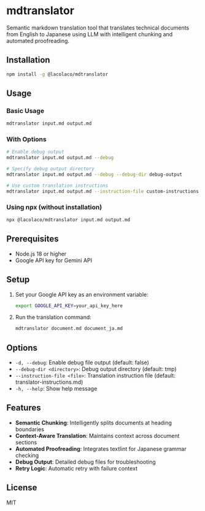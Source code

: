 # mdtranslator

Semantic markdown translation tool that translates technical documents from English to Japanese using LLM with intelligent chunking and automated proofreading.

## Installation

```bash
npm install -g @lacolaco/mdtranslator
```

## Usage

### Basic Usage

```bash
mdtranslator input.md output.md
```

### With Options

```bash
# Enable debug output
mdtranslator input.md output.md --debug

# Specify debug output directory
mdtranslator input.md output.md --debug --debug-dir debug-output

# Use custom translation instructions
mdtranslator input.md output.md --instruction-file custom-instructions.md
```

### Using npx (without installation)

```bash
npx @lacolaco/mdtranslator input.md output.md
```

## Prerequisites

- Node.js 18 or higher
- Google API key for Gemini API

## Setup

1. Set your Google API key as an environment variable:

   ```bash
   export GOOGLE_API_KEY=your_api_key_here
   ```

2. Run the translation command:
   ```bash
   mdtranslator document.md document_ja.md
   ```

## Options

- `-d, --debug`: Enable debug file output (default: false)
- `--debug-dir <directory>`: Debug output directory (default: tmp)
- `--instruction-file <file>`: Translation instruction file (default: translator-instructions.md)
- `-h, --help`: Show help message

## Features

- **Semantic Chunking**: Intelligently splits documents at heading boundaries
- **Context-Aware Translation**: Maintains context across document sections
- **Automated Proofreading**: Integrates textlint for Japanese grammar checking
- **Debug Output**: Detailed debug files for troubleshooting
- **Retry Logic**: Automatic retry with failure context

## License

MIT
